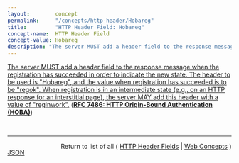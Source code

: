 ```yaml
---
layout:        concept
permalink:     "/concepts/http-header/Hobareg"
title:         "HTTP Header Field: Hobareg"
concept-name:  HTTP Header Field
concept-value: Hobareg
description: "The server MUST add a header field to the response message when the registration has succeeded in order to indicate the new state. The header to be used is \"Hobareg\", and the value when registration has succeeded is to be \"regok\". When registration is in an intermediate state (e.g., on an HTTP response for an interstitial page), the server MAY add this header with a value of \"reginwork\"."
---
```


[The server MUST add a header field to the response message when the registration has succeeded in order to indicate the new state. The header to be used is "Hobareg", and the value when registration has succeeded is to be "regok". When registration is in an intermediate state (e.g., on an HTTP response for an interstitial page), the server MAY add this header with a value of "reginwork".](http://tools.ietf.org/html/rfc7486#section-6.1.1 "Read documentation for HTTP Header Field &#34;Hobareg&#34;") (**[RFC 7486: HTTP Origin-Bound Authentication (HOBA)](/specs/IETF/RFC/7486 "HTTP Origin-Bound Authentication (HOBA) is a digital-signature-based design for an HTTP authentication method. The design can also be used in JavaScript-based authentication embedded in HTML. HOBA is an alternative to HTTP authentication schemes that require passwords and therefore avoids all problems related to passwords, such as leakage of server-side password databases.")**)

<br/>
<hr/>

<p style="float : left"><a href="./Hobareg.json" title="JSON representing this particular Web Concept value">JSON</a></p>
<p style="text-align: right">Return to list of all ( <a href="../http-header/">HTTP Header Fields</a> | <a href="../">Web Concepts</a> )</p>
